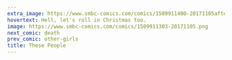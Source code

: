 ```yaml
---
extra_image: https://www.smbc-comics.com/comics/1509911400-20171105after.png
hovertext: Hell, let's roll in Christmas too.
image: https://www.smbc-comics.com/comics/1509911303-20171105.png
next_comic: death
prev_comic: other-girls
title: These People
---
```


